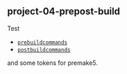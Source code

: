 ## project-04-prepost-build

Test
- [`prebuildcommands`](https://premake.github.io/docs/prebuildcommands)
- [`postbuildcommands`](https://premake.github.io/docs/postbuildcommands)

and some tokens for premake5.

